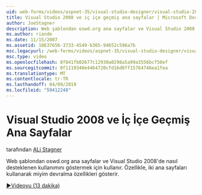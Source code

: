 ```yaml
---
uid: web-forms/videos/aspnet-35/visual-studio-designer/visual-studio-2008-and-nested-masterpages
title: Visual Studio 2008 ve iç içe geçmiş ana sayfalar | Microsoft Docs
author: JoeStagner
description: Web şablondan oswd.org ana sayfalar ve Visual Studio 2008'de nasıl desteklenen kullanımını göstermek için kullanır. Th özellikle göster...
ms.author: riande
ms.date: 11/15/2007
ms.assetid: 18637656-3733-4549-b365-94652c596a7b
msc.legacyurl: /web-forms/videos/aspnet-35/visual-studio-designer/visual-studio-2008-and-nested-masterpages
msc.type: video
ms.openlocfilehash: 8f841fb02677c12930a0298a5a99a3556bcf50ef
ms.sourcegitcommit: 0f1119340e4464720cfd16d0ff15764746ea1fea
ms.translationtype: MT
ms.contentlocale: tr-TR
ms.lasthandoff: 04/09/2019
ms.locfileid: "59412248"
---
```

# <a name="visual-studio-2008-and-nested-masterpages"></a>Visual Studio 2008 ve İç İçe Geçmiş Ana Sayfalar

tarafından [ALi Stagner](https://github.com/JoeStagner)

Web şablondan oswd.org ana sayfalar ve Visual Studio 2008'de nasıl desteklenen kullanımını göstermek için kullanır. Özellikle, iki ana sayfaları kullanarak miyim devralma özellikleri gösterir.

[&#9654;Videoyu (13 dakika)](https://channel9.msdn.com/Blogs/ASP-NET-Site-Videos/visual-studio-2008-and-nested-masterpages)
